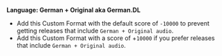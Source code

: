 <!-- markdownlint-disable MD041-->
**Language: German + Original aka German.DL**<br>

- Add this Custom Format with the default score of `-10000` to prevent getting releases that include `German + Original audio`.
- Add this Custom Format with a score of +`10000` if you prefer releases that include `German + Original audio`.
<!-- markdownlint-enable MD041-->
